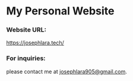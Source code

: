 # My Personal Website

### Website URL:
https://josephlara.tech/

### For inquiries:
please contact me at josephlara905@gmail.com.
